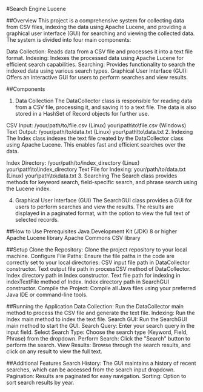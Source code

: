 #Search Engine Lucene

##Overview
This project is a comprehensive system for collecting data from CSV files, indexing the data using Apache Lucene, and providing a graphical user interface (GUI) for searching and viewing the collected data. The system is divided into four main components:

Data Collection: Reads data from a CSV file and processes it into a text file format.
Indexing: Indexes the processed data using Apache Lucene for efficient search capabilities.
Searching: Provides functionality to search the indexed data using various search types.
Graphical User Interface (GUI): Offers an interactive GUI for users to perform searches and view results.

##Components
1. Data Collection
The DataCollector class is responsible for reading data from a CSV file, processing it, and saving it to a text file. The data is also stored in a HashSet of Record objects for further use.

CSV Input: /your/path/to/file.csv (Linux)
            your\\path\\to\\file.csv (Windows)
Text Output: /your/path/to/data.txt (Linux)
            your\\path\\to\\data.txt 
2. Indexing
The Index class indexes the text file created by the DataCollector class using Apache Lucene. This enables fast and efficient searches over the data.

Index Directory: /your/path/to/index_directory (Linux)
                your\\path\\to\\index_directory
Text File for Indexing: your/path/to/data.txt (Linux)
                        your\\path\\to\\data.txt
3. Searching
The Search class provides methods for keyword search, field-specific search, and phrase search using the Lucene index.

4. Graphical User Interface (GUI)
The SearchGUI class provides a GUI for users to perform searches and view the results. The results are displayed in a paginated format, with the option to view the full text of selected records.

##How to Use
Prerequisites
Java Development Kit (JDK) 8 or higher
Apache Lucene library
Apache Commons CSV library

##Setup
Clone the Repository: Clone the project repository to your local machine.
Configure File Paths: Ensure the file paths in the code are correctly set to your local directories:
CSV input file path in DataCollector constructor.
Text output file path in processCSV method of DataCollector.
Index directory path in Index constructor.
Text file path for indexing in indexTextFile method of Index.
Index directory path in SearchGUI constructor.
Compile the Project: Compile all Java files using your preferred Java IDE or command-line tools.

##Running the Application
Data Collection: Run the DataCollector main method to process the CSV file and generate the text file.
Indexing: Run the Index main method to index the text file.
Search GUI: Run the SearchGUI main method to start the GUI.
Search Query: Enter your search query in the input field.
Select Search Type: Choose the search type (Keyword, Field, Phrase) from the dropdown.
Perform Search: Click the "Search" button to perform the search.
View Results: Browse through the search results, and click on any result to view the full text.

##Additional Features
Search History: The GUI maintains a history of recent searches, which can be accessed from the search input dropdown.
Pagination: Results are paginated for easy navigation.
Sorting: Option to sort search results by year.
